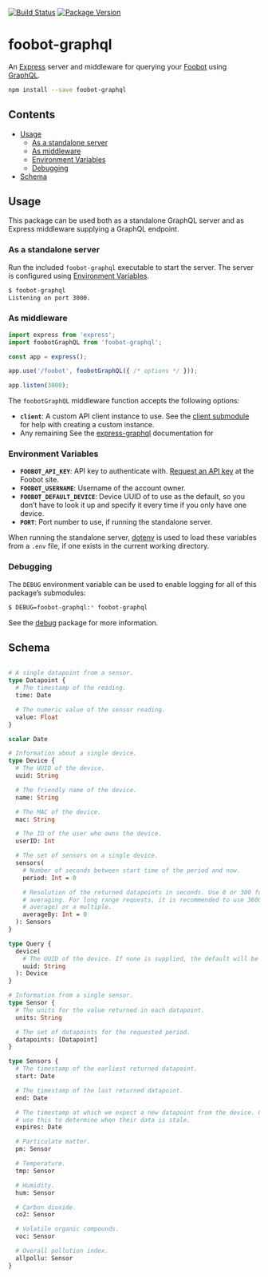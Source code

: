 [![Build Status][travis_img]][travis_site]
[![Package Version][npm_img]][npm_site]

# foobot-graphql

An [Express][] server and middleware for querying your [Foobot][] using
[GraphQL][].

```sh
npm install --save foobot-graphql
```

<!-- START doctoc generated TOC please keep comment here to allow auto update -->
<!-- DON'T EDIT THIS SECTION, INSTEAD RE-RUN doctoc TO UPDATE -->
## Contents

- [Usage](#usage)
  - [As a standalone server](#as-a-standalone-server)
  - [As middleware](#as-middleware)
  - [Environment Variables](#environment-variables)
  - [Debugging](#debugging)
- [Schema](#schema)

<!-- END doctoc generated TOC please keep comment here to allow auto update -->

## Usage

This package can be used both as a standalone GraphQL server and as Express
middleware supplying a GraphQL endpoint.

### As a standalone server

Run the included `foobot-graphql` executable to start the server. The server
is configured using [Environment Variables](#environment-variables).

```sh
$ foobot-graphql
Listening on port 3000.
```

### As middleware

```js
import express from 'express';
import foobotGraphQL from 'foobot-graphql';

const app = express();

app.use('/foobot', foobotGraphQL({ /* options */ }));

app.listen(3000);
```

The `foobotGraphQL` middleware function accepts the following options:

* **`client`**: A custom API client instance to use. See the
  [client submodule](src/client.js) for help with creating a custom instance.
* Any remaining See the [express-graphql][] documentation for

### Environment Variables

* **`FOOBOT_API_KEY`**: API key to authenticate with. [Request an API key][API]
  at the Foobot site.
* **`FOOBOT_USERNAME`**: Username of the account owner.
* **`FOOBOT_DEFAULT_DEVICE`**: Device UUID of to use as the default, so you
  don’t have to look it up and specify it every time if you only have one
  device.
* **`PORT`**: Port number to use, if running the standalone server.

When running the standalone server, [dotenv][] is used to load these variables
from a `.env` file, if one exists in the current working directory.

### Debugging

The `DEBUG` environment variable can be used to enable logging for all of this
package’s submodules:

```sh
$ DEBUG=foobot-graphql:* foobot-graphql
```

See the [debug][] package for more information.

## Schema

```graphql

# A single datapoint from a sensor.
type Datapoint {
  # The timestamp of the reading.
  time: Date

  # The numeric value of the sensor reading.
  value: Float
}

scalar Date

# Information about a single device.
type Device {
  # The UUID of the device.
  uuid: String

  # The friendly name of the device.
  name: String

  # The MAC of the device.
  mac: String

  # The ID of the user who owns the device.
  userID: Int

  # The set of sensors on a single device.
  sensors(
    # Number of seconds between start time of the period and now.
    period: Int = 0

    # Resolution of the returned datapoints in seconds. Use 0 or 300 for no
    # averaging. For long range requests, it is recommended to use 3600 (hourly
    # average) or a multiple.
    averageBy: Int = 0
  ): Sensors
}

type Query {
  device(
    # The UUID of the device. If none is supplied, the default will be determined based on the server’s configuration.
    uuid: String
  ): Device
}

# Information from a single sensor.
type Sensor {
  # The units for the value returned in each datapoint.
  units: String

  # The set of datapoints for the requested period.
  datapoints: [Datapoint]
}

type Sensors {
  # The timestamp of the earliest returned datapoint.
  start: Date

  # The timestamp of the last returned datapoint.
  end: Date

  # The timestamp at which we expect a new datapoint from the device. Clients can
  # use this to determine when their data is stale.
  expires: Date

  # Particulate matter.
  pm: Sensor

  # Temperature.
  tmp: Sensor

  # Humidity.
  hum: Sensor

  # Carbon dioxide.
  co2: Sensor

  # Volatile organic compounds.
  voc: Sensor

  # Overall pollution index.
  allpollu: Sensor
}

```

[Express]: http://expressjs.com/
[Foobot]: http://foobot.io/
[GraphQL]: http://graphql.org/
[API]: https://api.foobot.io/apidoc/index.html
[dotenv]: https://www.npmjs.com/package/dotenv
[debug]: https://www.npmjs.com/package/debug
[express-graphql]: https://www.npmjs.com/package/express-graphql
[travis_img]: https://travis-ci.org/exogen/foobot-graphql.svg
[travis_site]: https://travis-ci.org/exogen/foobot-graphql
[npm_img]: https://img.shields.io/npm/v/foobot-graphql.svg
[npm_site]: https://www.npmjs.com/package/foobot-graphql
